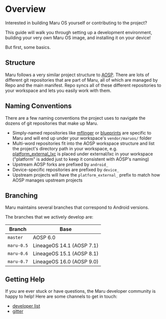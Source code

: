 # Overview

Interested in building Maru OS yourself or contributing to the project?

This guide will walk you through setting up a development environment, building your very own Maru OS image, and installing it on your device!

But first, some basics.

## Structure

Maru follows a very similar project structure to [AOSP](https://source.android.com/). There are lots of different git repositories that are part of Maru, all of which are managed by Repo and the main manifest. Repo syncs all of these different repositories to your workspace and lets you easily work with them.

## Naming Conventions

There are a few naming conventions the project uses to navigate the dozens of
git repositories that make up Maru.

* Simply-named repositories like [mflinger](https://github.com/maruos/mflinger) or [blueprints](https://github.com/maruos/blueprints) are specific to Maru and will end up under your workspace's `vendor/maruos/` folder
* Multi-word repositories fit into the AOSP workspace structure and list the project's directory path in your workspace, e.g. [platform_external_lxc](https://github.com/maruos/platform_external_lxc) is placed under external/lxc in your workspace ("platform" is added just to keep it consistent with AOSP's naming)
* Upstream AOSP forks are prefixed by `android_`
* Device-specific repositories are prefixed by `device_`
* Upstream projects will have the `platform_external_` prefix to match how AOSP manages upstream projects

## Branching

Maru maintains several branches that correspond to Android versions.

The branches that we actively develop are:

| Branch    | Base        |
| --------- | ----------- |
| `master`  | AOSP 6.0 |
| `maru-0.5` | LineageOS 14.1 (AOSP 7.1) |
| `maru-0.6` | LineageOS 15.1 (AOSP 8.1) |
| `maru-0.7` | LineageOS 16.0 (AOSP 9.0) |

## Getting Help

If you are ever stuck or have questions, the Maru developer community is happy
to help! Here are some channels to get in touch:

* [developer list](https://groups.google.com/forum/#!forum/maru-os-dev)
* [gitter](https://gitter.im/maruos/maruos)
